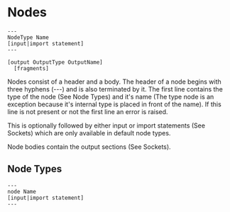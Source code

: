 # Nodes

    ---
    NodeType Name
    [input|import statement]
    ---
    
    [output OutputType OutputName]
      [fragments]

Nodes consist of a header and a body. The header of a node begins with three hyphens (---) and is also terminated by it. The first line contains the type of the node (See Node Types) and it's name (The type node is an exception because it's internal type is placed in front of the name). If this line is not present or not the first line an error is raised.

This is optionally followed by either input or import statements (See Sockets) which are only available in default node types.

Node bodies contain the output sections (See Sockets).

## Node Types

    ---
    node Name
    [input|import statement]
    ---



